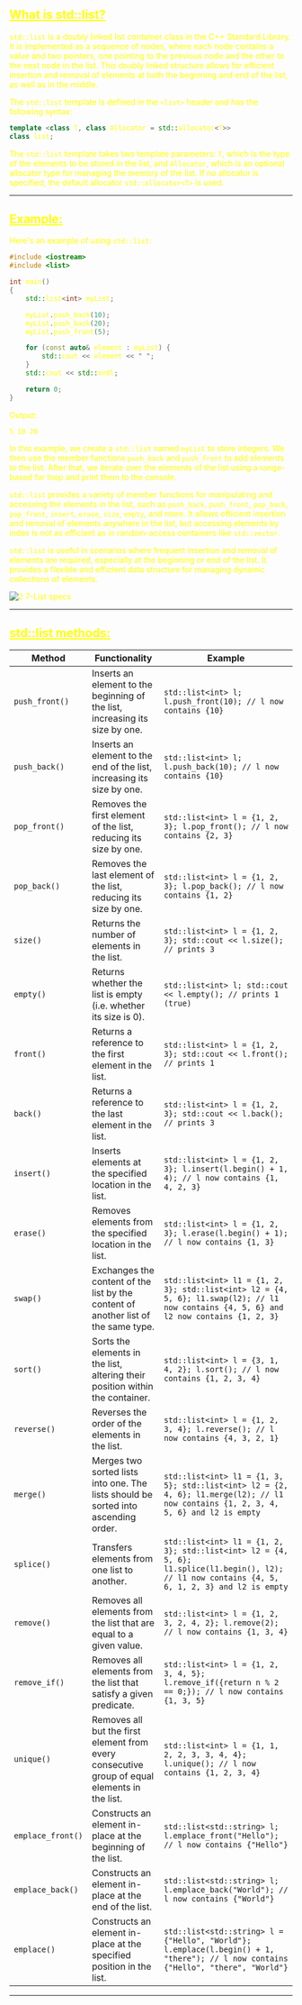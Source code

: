 ## <font color="yellow"><u>What is std::list?</u></f>


`std::list` is a doubly linked list container class in the C++ Standard Library. It is implemented as a sequence of nodes, where each node contains a value and two pointers, one pointing to the previous node and the other to the next node in the list. This doubly linked structure allows for efficient insertion and removal of elements at both the beginning and end of the list, as well as in the middle.

The `std::list` template is defined in the `<list>` header and has the following syntax:

```cpp
template <class T, class Allocator = std::allocator<T>>
class list;
```

The `std::list` template takes two template parameters: `T`, which is the type of the elements to be stored in the list, and `Allocator`, which is an optional allocator type for managing the memory of the list. If no allocator is specified, the default allocator `std::allocator<T>` is used.

---
## <font color="yellow"><u>Example:</u></font>

Here's an example of using `std::list`:

```cpp
#include <iostream>
#include <list>

int main()
{
    std::list<int> myList;

    myList.push_back(10);
    myList.push_back(20);
    myList.push_front(5);

    for (const auto& element : myList) {
        std::cout << element << " ";
    }
    std::cout << std::endl;

    return 0;
}
```

Output:
```
5 10 20
```

In this example, we create a `std::list` named `myList` to store integers. We then use the member functions `push_back` and `push_front` to add elements to the list. After that, we iterate over the elements of the list using a range-based for loop and print them to the console.

`std::list` provides a variety of member functions for manipulating and accessing the elements in the list, such as `push_back`, `push_front`, `pop_back`, `pop_front`, `insert`, `erase`, `size`, `empty`, and more. It allows efficient insertion and removal of elements anywhere in the list, but accessing elements by index is not as efficient as in random-access containers like `std::vector`.

`std::list` is useful in scenarios where frequent insertion and removal of elements are required, especially at the beginning or end of the list. It provides a flexible and efficient data structure for managing dynamic collections of elements.

![2 7-List specs](https://github.com/Ali-Elbana/STL-Notes/assets/97269796/e9962de8-5cf5-457f-aacc-60dcaffb5cab)

---
## <font color="yellow"><u>std::list methods:</u></f>

|Method|Functionality|Example|
|---|---|---|
|`push_front()`|Inserts an element to the beginning of the list, increasing its size by one.|`std::list<int> l; l.push_front(10); // l now contains {10}`|
|`push_back()`|Inserts an element to the end of the list, increasing its size by one.|`std::list<int> l; l.push_back(10); // l now contains {10}`|
|`pop_front()`|Removes the first element of the list, reducing its size by one.|`std::list<int> l = {1, 2, 3}; l.pop_front(); // l now contains {2, 3}`|
|`pop_back()`|Removes the last element of the list, reducing its size by one.|`std::list<int> l = {1, 2, 3}; l.pop_back(); // l now contains {1, 2}`|
|`size()`|Returns the number of elements in the list.|`std::list<int> l = {1, 2, 3}; std::cout << l.size(); // prints 3`|
|`empty()`|Returns whether the list is empty (i.e. whether its size is 0).|`std::list<int> l; std::cout << l.empty(); // prints 1 (true)`|
|`front()`|Returns a reference to the first element in the list.|`std::list<int> l = {1, 2, 3}; std::cout << l.front(); // prints 1`|
|`back()`|Returns a reference to the last element in the list.|`std::list<int> l = {1, 2, 3}; std::cout << l.back(); // prints 3`|
|`insert()`|Inserts elements at the specified location in the list.|`std::list<int> l = {1, 2, 3}; l.insert(l.begin() + 1, 4); // l now contains {1, 4, 2, 3}`|
|`erase()`|Removes elements from the specified location in the list.|`std::list<int> l = {1, 2, 3}; l.erase(l.begin() + 1); // l now contains {1, 3}`|
|`swap()`|Exchanges the content of the list by the content of another list of the same type.|`std::list<int> l1 = {1, 2, 3}; std::list<int> l2 = {4, 5, 6}; l1.swap(l2); // l1 now contains {4, 5, 6} and l2 now contains {1, 2, 3}`|
|`sort()`|Sorts the elements in the list, altering their position within the container.|`std::list<int> l = {3, 1, 4, 2}; l.sort(); // l now contains {1, 2, 3, 4}`|
|`reverse()`|Reverses the order of the elements in the list.|`std::list<int> l = {1, 2, 3, 4}; l.reverse(); // l now contains {4, 3, 2, 1}`|
|`merge()`|Merges two sorted lists into one. The lists should be sorted into ascending order.|`std::list<int> l1 = {1, 3, 5}; std::list<int> l2 = {2, 4, 6}; l1.merge(l2); // l1 now contains {1, 2, 3, 4, 5, 6} and l2 is empty`|
|`splice()`|Transfers elements from one list to another.|`std::list<int> l1 = {1, 2, 3}; std::list<int> l2 = {4, 5, 6}; l1.splice(l1.begin(), l2); // l1 now contains {4, 5, 6, 1, 2, 3} and l2 is empty`|
|`remove()`|Removes all elements from the list that are equal to a given value.|`std::list<int> l = {1, 2, 3, 2, 4, 2}; l.remove(2); // l now contains {1, 3, 4}`|
|`remove_if()`|Removes all elements from the list that satisfy a given predicate.|`std::list<int> l = {1, 2, 3, 4, 5}; l.remove_if({return n % 2 == 0;}); // l now contains {1, 3, 5}`|
|`unique()`|Removes all but the first element from every consecutive group of equal elements in the list.|`std::list<int> l = {1, 1, 2, 2, 3, 3, 4, 4}; l.unique(); // l now contains {1, 2, 3, 4}`|
|`emplace_front()`|Constructs an element in-place at the beginning of the list.|`std::list<std::string> l; l.emplace_front("Hello"); // l now contains {"Hello"}`|
|`emplace_back()`|Constructs an element in-place at the end of the list.|`std::list<std::string> l; l.emplace_back("World"); // l now contains {"World"}`|
|`emplace()`|Constructs an element in-place at the specified position in the list.|`std::list<std::string> l = {"Hello", "World"}; l.emplace(l.begin() + 1, "there"); // l now contains {"Hello", "there", "World"}`|

---




